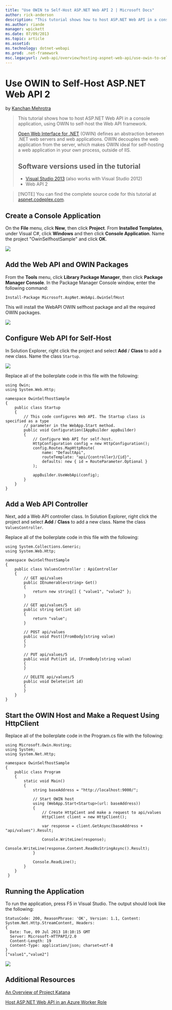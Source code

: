 ```yaml
---
title: "Use OWIN to Self-Host ASP.NET Web API 2 | Microsoft Docs"
author: rick-anderson
description: "This tutorial shows how to host ASP.NET Web API in a console application, using OWIN to self-host the Web API framework. Open Web Interface for .NET (OWIN) d..."
ms.author: riande
manager: wpickett
ms.date: 07/09/2013
ms.topic: article
ms.assetid: 
ms.technology: dotnet-webapi
ms.prod: .net-framework
msc.legacyurl: /web-api/overview/hosting-aspnet-web-api/use-owin-to-self-host-web-api
---
```

Use OWIN to Self-Host ASP.NET Web API 2
====================
by [Kanchan Mehrotra](https://twitter.com/kanchanmeh)

> This tutorial shows how to host ASP.NET Web API in a console application, using OWIN to self-host the Web API framework.
> 
> [Open Web Interface for .NET](http://owin.org) (OWIN) defines an abstraction between .NET web servers and web applications. OWIN decouples the web application from the server, which makes OWIN ideal for self-hosting a web application in your own process, outside of IIS.
> 
> ## Software versions used in the tutorial
> 
> 
> - [Visual Studio 2013](https://www.microsoft.com/visualstudio/eng/2013-downloads) (also works with Visual Studio 2012)
> - Web API 2


> [!NOTE] You can find the complete source code for this tutorial at [aspnet.codeplex.com](https://aspnet.codeplex.com/SourceControl/latest#Samples/WebApi/OwinSelfhostSample/ReadMe.txt).


## Create a Console Application

On the **File** menu, click **New**, then click **Project**. From **Installed Templates**, under Visual C#, click **Windows** and then click **Console Application**. Name the project "OwinSelfhostSample" and click **OK**.

[![](use-owin-to-self-host-web-api/_static/image2.png)](use-owin-to-self-host-web-api/_static/image1.png)

## Add the Web API and OWIN Packages

From the **Tools** menu, click **Library Package Manager**, then click **Package Manager Console**. In the Package Manager Console window, enter the following command:

`Install-Package Microsoft.AspNet.WebApi.OwinSelfHost`

This will install the WebAPI OWIN selfhost package and all the required OWIN packages.

[![](use-owin-to-self-host-web-api/_static/image4.png)](use-owin-to-self-host-web-api/_static/image3.png)

## Configure Web API for Self-Host

In Solution Explorer, right click the project and select **Add** / **Class** to add a new class. Name the class `Startup`.

![](use-owin-to-self-host-web-api/_static/image5.png)

Replace all of the boilerplate code in this file with the following:

    using Owin; 
    using System.Web.Http; 
    
    namespace OwinSelfhostSample 
    { 
        public class Startup 
        { 
            // This code configures Web API. The Startup class is specified as a type
            // parameter in the WebApp.Start method.
            public void Configuration(IAppBuilder appBuilder) 
            { 
                // Configure Web API for self-host. 
                HttpConfiguration config = new HttpConfiguration(); 
                config.Routes.MapHttpRoute( 
                    name: "DefaultApi", 
                    routeTemplate: "api/{controller}/{id}", 
                    defaults: new { id = RouteParameter.Optional } 
                ); 
    
                appBuilder.UseWebApi(config); 
            } 
        } 
    }

## Add a Web API Controller

Next, add a Web API controller class. In Solution Explorer, right click the project and select **Add** / **Class** to add a new class. Name the class `ValuesController`.

Replace all of the boilerplate code in this file with the following:

    using System.Collections.Generic;
    using System.Web.Http;
    
    namespace OwinSelfhostSample 
    { 
        public class ValuesController : ApiController 
        { 
            // GET api/values 
            public IEnumerable<string> Get() 
            { 
                return new string[] { "value1", "value2" }; 
            } 
    
            // GET api/values/5 
            public string Get(int id) 
            { 
                return "value"; 
            } 
    
            // POST api/values 
            public void Post([FromBody]string value) 
            { 
            } 
    
            // PUT api/values/5 
            public void Put(int id, [FromBody]string value) 
            { 
            } 
    
            // DELETE api/values/5 
            public void Delete(int id) 
            { 
            } 
        } 
    }

## Start the OWIN Host and Make a Request Using HttpClient

Replace all of the boilerplate code in the Program.cs file with the following:

    using Microsoft.Owin.Hosting;
    using System;
    using System.Net.Http;
    
    namespace OwinSelfhostSample 
    { 
        public class Program 
        { 
            static void Main() 
            { 
                string baseAddress = "http://localhost:9000/"; 
    
                // Start OWIN host 
                using (WebApp.Start<Startup>(url: baseAddress)) 
                { 
                    // Create HttpCient and make a request to api/values 
                    HttpClient client = new HttpClient(); 
    
                    var response = client.GetAsync(baseAddress + "api/values").Result; 
    
                    Console.WriteLine(response); 
                    Console.WriteLine(response.Content.ReadAsStringAsync().Result); 
                } 
    
                Console.ReadLine(); 
            } 
        } 
     }

## Running the Application

To run the application, press F5 in Visual Studio. The output should look like the following:

    StatusCode: 200, ReasonPhrase: 'OK', Version: 1.1, Content: System.Net.Http.StreamContent, Headers: 
    { 
      Date: Tue, 09 Jul 2013 18:10:15 GMT 
      Server: Microsoft-HTTPAPI/2.0 
      Content-Length: 19 
      Content-Type: application/json; charset=utf-8 
    } 
    ["value1","value2"]

![](use-owin-to-self-host-web-api/_static/image6.png)

## Additional Resources

[An Overview of Project Katana](../../../aspnet/overview/owin-and-katana/an-overview-of-project-katana.md)

[Host ASP.NET Web API in an Azure Worker Role](host-aspnet-web-api-in-an-azure-worker-role.md)